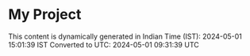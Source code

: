 # My Project

This content is dynamically generated in Indian Time (IST): 2024-05-01 15:01:39 IST
Converted to UTC: 2024-05-01 09:31:39 UTC
